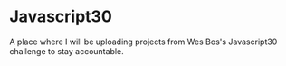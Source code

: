 # Javascript30
A place where I will be uploading projects from Wes Bos's Javascript30 challenge to stay accountable.

